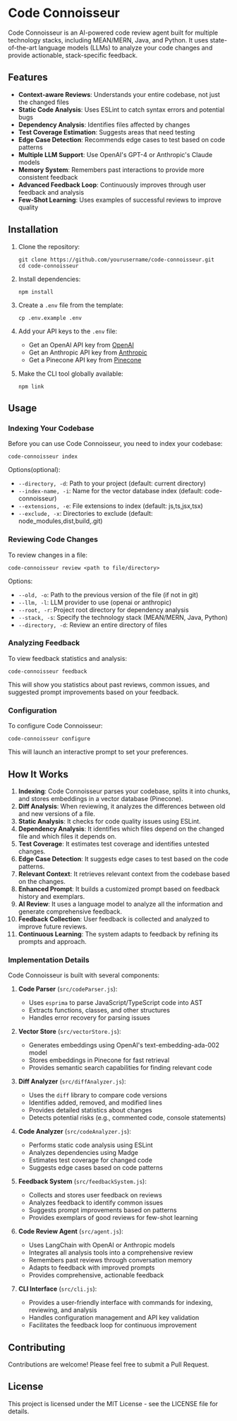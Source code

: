 # Code Connoisseur

Code Connoisseur is an AI-powered code review agent built for multiple technology stacks, including MEAN/MERN, Java, and Python. It uses state-of-the-art language models (LLMs) to analyze your code changes and provide actionable, stack-specific feedback.

## Features

- **Context-aware Reviews**: Understands your entire codebase, not just the changed files
- **Static Code Analysis**: Uses ESLint to catch syntax errors and potential bugs
- **Dependency Analysis**: Identifies files affected by changes
- **Test Coverage Estimation**: Suggests areas that need testing
- **Edge Case Detection**: Recommends edge cases to test based on code patterns
- **Multiple LLM Support**: Use OpenAI's GPT-4 or Anthropic's Claude models
- **Memory System**: Remembers past interactions to provide more consistent feedback
- **Advanced Feedback Loop**: Continuously improves through user feedback and analysis
- **Few-Shot Learning**: Uses examples of successful reviews to improve quality

## Installation

1. Clone the repository:
   ```
   git clone https://github.com/yourusername/code-connoisseur.git
   cd code-connoisseur
   ```

2. Install dependencies:
   ```
   npm install
   ```

3. Create a `.env` file from the template:
   ```
   cp .env.example .env
   ```

4. Add your API keys to the `.env` file:
   - Get an OpenAI API key from [OpenAI](https://platform.openai.com/)
   - Get an Anthropic API key from [Anthropic](https://console.anthropic.com/)
   - Get a Pinecone API key from [Pinecone](https://app.pinecone.io/)

5. Make the CLI tool globally available:
   ```
   npm link
   ```

## Usage

### Indexing Your Codebase

Before you can use Code Connoisseur, you need to index your codebase:

```
code-connoisseur index
```

Options(optional):
- `--directory, -d`: Path to your project (default: current directory)
- `--index-name, -i`: Name for the vector database index (default: code-connoisseur)
- `--extensions, -e`: File extensions to index (default: js,ts,jsx,tsx)
- `--exclude, -x`: Directories to exclude (default: node_modules,dist,build,.git)

### Reviewing Code Changes

To review changes in a file:

```
code-connoisseur review <path to file/directory>
```

Options:
- `--old, -o`: Path to the previous version of the file (if not in git)
- `--llm, -l`: LLM provider to use (openai or anthropic)
- `--root, -r`: Project root directory for dependency analysis
- `--stack, -s`: Specify the technology stack (MEAN/MERN, Java, Python)
- `--directory, -d`: Review an entire directory of files

### Analyzing Feedback

To view feedback statistics and analysis:

```
code-connoisseur feedback
```

This will show you statistics about past reviews, common issues, and suggested prompt improvements based on your feedback.

### Configuration

To configure Code Connoisseur:

```
code-connoisseur configure
```

This will launch an interactive prompt to set your preferences.

## How It Works

1. **Indexing**: Code Connoisseur parses your codebase, splits it into chunks, and stores embeddings in a vector database (Pinecone).
2. **Diff Analysis**: When reviewing, it analyzes the differences between old and new versions of a file.
3. **Static Analysis**: It checks for code quality issues using ESLint.
4. **Dependency Analysis**: It identifies which files depend on the changed file and which files it depends on.
5. **Test Coverage**: It estimates test coverage and identifies untested changes.
6. **Edge Case Detection**: It suggests edge cases to test based on the code patterns.
7. **Relevant Context**: It retrieves relevant context from the codebase based on the changes.
8. **Enhanced Prompt**: It builds a customized prompt based on feedback history and exemplars.
9. **AI Review**: It uses a language model to analyze all the information and generate comprehensive feedback.
10. **Feedback Collection**: User feedback is collected and analyzed to improve future reviews.
11. **Continuous Learning**: The system adapts to feedback by refining its prompts and approach.

### Implementation Details

Code Connoisseur is built with several components:

1. **Code Parser** (`src/codeParser.js`):
   - Uses `esprima` to parse JavaScript/TypeScript code into AST
   - Extracts functions, classes, and other structures
   - Handles error recovery for parsing issues

2. **Vector Store** (`src/vectorStore.js`):
   - Generates embeddings using OpenAI's text-embedding-ada-002 model
   - Stores embeddings in Pinecone for fast retrieval
   - Provides semantic search capabilities for finding relevant code

3. **Diff Analyzer** (`src/diffAnalyzer.js`):
   - Uses the `diff` library to compare code versions
   - Identifies added, removed, and modified lines
   - Provides detailed statistics about changes
   - Detects potential risks (e.g., commented code, console statements)

4. **Code Analyzer** (`src/codeAnalyzer.js`):
   - Performs static code analysis using ESLint
   - Analyzes dependencies using Madge
   - Estimates test coverage for changed code
   - Suggests edge cases based on code patterns

5. **Feedback System** (`src/feedbackSystem.js`):
   - Collects and stores user feedback on reviews
   - Analyzes feedback to identify common issues
   - Suggests prompt improvements based on patterns
   - Provides exemplars of good reviews for few-shot learning

6. **Code Review Agent** (`src/agent.js`):
   - Uses LangChain with OpenAI or Anthropic models
   - Integrates all analysis tools into a comprehensive review
   - Remembers past reviews through conversation memory
   - Adapts to feedback with improved prompts
   - Provides comprehensive, actionable feedback

7. **CLI Interface** (`src/cli.js`):
   - Provides a user-friendly interface with commands for indexing, reviewing, and analysis
   - Handles configuration management and API key validation
   - Facilitates the feedback loop for continuous improvement

## Contributing

Contributions are welcome! Please feel free to submit a Pull Request.

## License

This project is licensed under the MIT License - see the LICENSE file for details.
